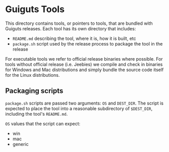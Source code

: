 # Guiguts Tools

This directory contains tools, or pointers to tools, that are bundled with
Guiguts releases. Each tool has its own directory that includes:

* `README.md` describing the tool, where it is, how it is built, etc
* `package.sh` script used by the release process to package the tool in
  the release

For executable tools we refer to official release binaries where possible.
For tools without official release (i.e. Jeebies) we compile and check in
binaries for Windows and Mac distributions and simply bundle the source code
itself for the Linux distributions.

## Packaging scripts

`package.sh` scripts are passed two arguments: `OS` and `DEST_DIR`. The script
is expected to place the tool into a reasonable subdirectory of `$DEST_DIR`,
including the tool's `README.md`.

`OS` values that the script can expect:
* win
* mac
* generic
